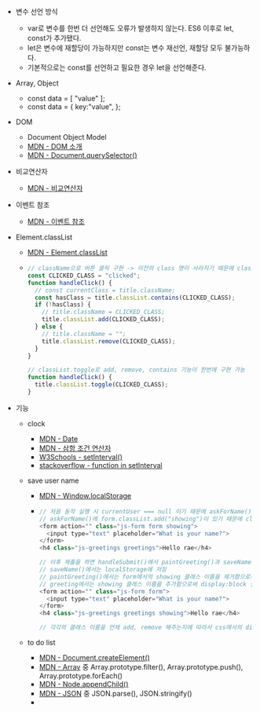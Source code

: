 - 변수 선언 방식

  - var로 변수를 한번 더 선언해도 오류가 발생하지 않는다. ES6 이후로 let, const가 추가됐다.
  - let은 변수에 재할당이 가능하지만 const는 변수 재선언, 재할당 모두 불가능하다.
  - 기본적으로는 const를 선언하고 필요한 경우 let을 선언해준다.

- Array, Object

  - const data = [ "value" ];
  - const data = { key:"value", };

- DOM

  - Document Object Model
  - [MDN - DOM 소개](https://developer.mozilla.org/ko/docs/Web/API/Document_Object_Model/%EC%86%8C%EA%B0%9C)
  - [MDN - Document.querySelector()](https://developer.mozilla.org/ko/docs/Web/API/Document/querySelector)

- 비교연산자

  - [MDN - 비교연산자](https://developer.mozilla.org/ko/docs/Web/JavaScript/Reference/Operators/Comparison_Operators)

- 이벤트 참조

  - [MDN - 이벤트 참조](https://developer.mozilla.org/en-US/docs/Web/API/Window/online_event)

- Element.classList

  - [MDN - Element.classList](https://developer.mozilla.org/ko/docs/Web/API/Element/classList)
  - ```javascript
    // className으로 버튼 클릭 구현 -> 이전의 class 명이 사라지기 때문에 classList를 활용
    const CLICKED_CLASS = "clicked";
    function handleClick() {
      // const currentClass = title.className;
      const hasClass = title.classList.contains(CLICKED_CLASS);
      if (!hasClass) {
        // title.className = CLICKED_CLASS;
        title.classList.add(CLICKED_CLASS);
      } else {
        // title.className = "";
        title.classList.remove(CLICKED_CLASS);
      }
    }

    // classList.toggle로 add, remove, contains 기능이 한번에 구현 가능
    function handleClick() {
      title.classList.toggle(CLICKED_CLASS);
    }
    ```

- 기능

  - clock

    - [MDN - Date](https://developer.mozilla.org/ko/docs/Web/JavaScript/Reference/Global_Objects/Date)
    - [MDN - 삼항 조건 연산자](https://developer.mozilla.org/ko/docs/Web/JavaScript/Reference/Operators/Conditional_Operator)
    - [W3Schools - setInterval()](https://www.w3schools.com/jsref/met_win_setinterval.asp)
    - [stackoverflow - function in setInterval](https://stackoverflow.com/questions/20885236/javascript-function-in-setinterval)

  - save user name

    - [MDN - Window.localStorage](https://developer.mozilla.org/ko/docs/Web/API/Window/localStorage)
    - ```javascript
      // 처음 동작 실행 시 currentUser === null 이기 때문에 askForName() 실행
      // askForName()에 form.classList.add("showing")이 있기 때문에 class에 showing 클래스 이름이 추가된 모습
      <form action="" class="js-form form showing">
        <input type="text" placeholder="What is your name?">
      </form>
      <h4 class="js-greetings greetings">Hello rae</h4>

      // 이후 제출을 하면 handleSubmit()에서 paintGreeting()과 saveName()을 실행
      // saveName()에서는 localStorage에 저장
      // paintGreeting()에서는 form에서의 showing 클래스 이름을 제거함으로써 display:none 실행
      // greeting에서는 showing 클래스 이름을 추가함으로써 display:block 실행
      <form action="" class="js-form form">
        <input type="text" placeholder="What is your name?">
      </form>
      <h4 class="js-greetings greetings showing">Hello rae</h4>

      // 각각의 클래스 이름을 언제 add, remove 해주는지에 따라서 css에서의 display:none, display:block 특징을 활용하는지를 깨달을 수 있었다.

      ```

  - to do list
    - [MDN - Document.createElement()](https://developer.mozilla.org/ko/docs/Web/API/Document/createElement)
    - [MDN - Array](https://developer.mozilla.org/ko/docs/Web/JavaScript/Reference/Global_Objects/Array) 중 Array.prototype.filter(), Array.prototype.push(), Array.prototype.forEach()
    - [MDN - Node.appendChild()](https://developer.mozilla.org/ko/docs/Web/API/Node/appendChild)
    - [MDN - JSON](https://developer.mozilla.org/ko/docs/Web/JavaScript/Reference/Global_Objects/JSON) 중 JSON.parse(), JSON.stringify()
    -
